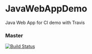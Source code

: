# JavaWebAppDemo
Java Web App for CI demo with Travis

### Master
[![Build Status](https://travis-ci.org/bwerquin/JavaWebAppDemo.svg?branch=master)](https://travis-ci.org/bwerquin/JavaWebAppDemo)
